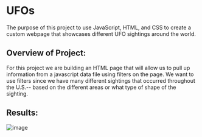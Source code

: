 # UFOs
The purpose of this project to use JavaScript, HTML, and CSS to create a custom webpage that showcases different UFO sightings around the world.

## Overview of Project:
For this project we are building an HTML page that will allow us to pull up information from a javascript data file using filters on the page. We want to use filters since we have many different sightings that occurred throughout the U.S.-- based on the different areas or what type of shape of the sighting.

## Results:
![image](https://user-images.githubusercontent.com/79486450/118416431-a88e5700-b67d-11eb-87c1-be100f669fdb.png)
